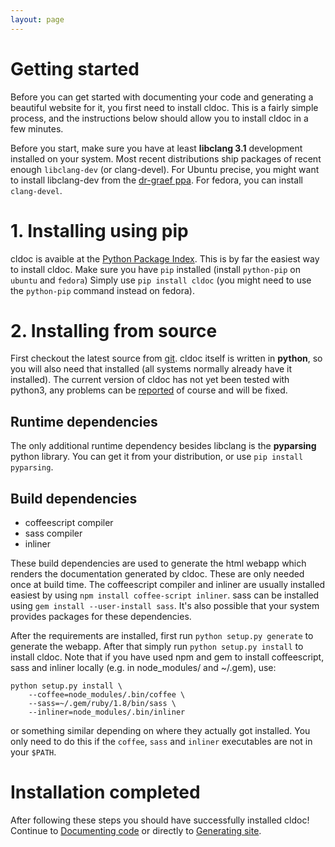 ```yaml
---
layout: page
---
```


# Getting started
Before you can get started with documenting your code and generating a beautiful
website for it, you first need to install cldoc. This is a fairly simple process,
and the instructions below should allow you to install cldoc in a few minutes.

Before you start, make sure you have at least **libclang 3.1** development
installed on your system. Most recent distributions ship packages of recent
enough `libclang-dev` (or clang-devel). For Ubuntu precise, you might want to
install libclang-dev from the
[dr-graef ppa](https://launchpad.net/~dr-graef/+archive/llvm-3.1.precise). For
fedora, you can install `clang-devel`.

# 1. Installing using pip
cldoc is avaible at the [Python Package Index](http://pypi.python.org/pypi/cldoc/).
This is by far the easiest way to install cldoc. Make sure you have `pip`
installed (install `python-pip` on `ubuntu` and `fedora`) Simply use
`pip install cldoc` (you might need to use the `python-pip` command instead
on fedora).

# 2. Installing from source
First checkout the latest source from [git](https://github.com/jessevdk/cldoc).
cldoc itself is written in **python**, so you will also need that installed (all
systems normally already have it installed). The current version of cldoc has
not yet been tested with python3, any problems can be
[reported](https://github.com/jessevdk/cldoc/issues) of course and will be fixed.

## Runtime dependencies
The only additional runtime dependency besides libclang is the **pyparsing**
python library. You can get it from your distribution, or use
`pip install pyparsing`.

## Build dependencies ##
* coffeescript compiler
* sass compiler
* inliner

These build dependencies are used to generate the html webapp which renders
the documentation generated by cldoc. These are only needed once at build time.
The coffeescript compiler and inliner are usually installed easiest
by using `npm install coffee-script inliner`. sass can be installed using
`gem install --user-install sass`. It's also possible that your system provides
packages for these dependencies.

After the requirements are installed, first run `python setup.py generate` to
generate the webapp. After that simply run `python setup.py install` to
install cldoc. Note that if you have used npm and gem to install coffeescript,
sass and inliner locally (e.g. in node_modules/ and ~/.gem), use:

    python setup.py install \
        --coffee=node_modules/.bin/coffee \
        --sass=~/.gem/ruby/1.8/bin/sass \
        --inliner=node_modules/.bin/inliner

or something similar depending on where they actually got installed. You only
need to do this if the `coffee`, `sass` and `inliner` executables are not in
your `$PATH`.

# Installation completed
After following these steps you should have successfully installed cldoc!
Continue to [Documenting code](documenting.html) or directly to
[Generating site](generatingsite.html).
